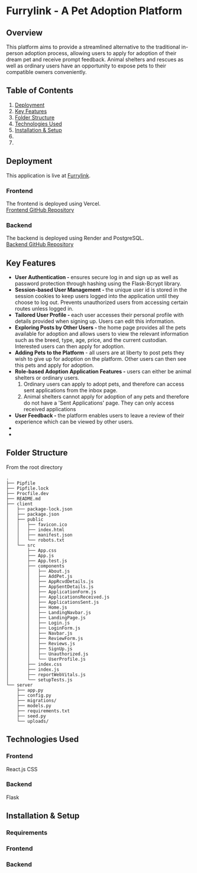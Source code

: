 # Furrylink - A Pet Adoption Platform

## Overview
This platform aims to provide a streamlined alternative to the traditional in-person adoption process, allowing users to apply for adoption of their dream pet and receive prompt feedback. Animal shelters and rescues as well as ordinary users have an opportunity to expose pets to their compatible owners conveniently.

## Table of Contents
1. [Deployment](#deployment)
2. [Key Features](#key-features)
3. [Folder Structure](#folder-structure)
4. [Technologies Used](#technologies-used)
5. [Installation & Setup](#installation--setup)
6. 
7. 


## Deployment
This application is live at [Furrylink](https://furrylink-frontend.vercel.app/).

### Frontend
The frontend is deployed using Vercel.<br />
[Frontend GitHub Repository](https://github.com/zahrafeisal/furrylink-frontend)

### Backend
The backend is deployed using Render and PostgreSQL.<br />
[Backend GitHub Repository](https://github.com/zahrafeisal/furrylink-backend)


## Key Features
<ul>
<li><strong>User Authentication - </strong>ensures secure log in and sign up as well as password protection through hashing using the Flask-Bcrypt library.</li>
<li><strong>Session-based User Management - </strong>the unique user id is stored in the session cookies to keep users logged into the application until they choose to log out. Prevents unauthorized users from accessing certain routes unless logged in.</li>
<li><strong>Tailored User Profile - </strong>each user accesses their personal profile with details provided when signing up. Users can edit this information.</li>
<li><strong>Exploring Posts by Other Users - </strong>the home page provides all the pets available for adoption and allows users to view the relevant information such as the breed, type, age, price, and the current custodian. Interested users can then apply for adoption. </li>
<li><strong>Adding Pets to the Platform</strong> - all users are at liberty to post pets they wish to give up for adoption on the platform. Other users can then see this pets and apply for adoption. </li>
<li><strong>Role-based Adoption Application Features - </strong>users can either be animal shelters or ordinary users.<br />

1. Ordinary users can apply to adopt pets, and therefore can access sent applications from the inbox page.
2. Animal shelters cannot apply for adoption of any pets and therefore do not have a 'Sent Applications' page. They can only access received applications
</li>
<li><strong>User Feedback - </strong>the platform enables users to leave a review of their experience which can be viewed by other users.</li>
<li><strong></strong></li>
<li><strong></strong></li>
</ul>


## Folder Structure
From the root directory
```code
.
├── Pipfile
├── Pipfile.lock
├── Procfile.dev
├── README.md
├── client
│   ├── package-lock.json
│   ├── package.json
│   ├── public
│   │   ├── favicon.ico
│   │   ├── index.html
│   │   ├── manifest.json
│   │   └── robots.txt
│   └── src
│       ├── App.css
│       ├── App.js
│       ├── App.test.js
│       ├── components
│       │   ├── About.js
│       │   ├── AddPet.js
│       │   ├── AppRcvdDetails.js
│       │   ├── AppSentDetails.js
│       │   ├── ApplicationForm.js
│       │   ├── ApplicationsReceived.js
│       │   ├── ApplicationsSent.js
│       │   ├── Home.js
│       │   ├── LandingNavbar.js
│       │   ├── LandingPage.js
│       │   ├── Login.js
│       │   ├── LoginForm.js
│       │   ├── Navbar.js
│       │   ├── ReviewForm.js
│       │   ├── Reviews.js
│       │   ├── SignUp.js
│       │   ├── Unauthorized.js
│       │   └── UserProfile.js
│       ├── index.css
│       ├── index.js
│       ├── reportWebVitals.js
│       └── setupTests.js
└── server
    ├── app.py
    ├── config.py
    ├── migrations/
    ├── models.py
    ├── requirements.txt
    ├── seed.py
    └── uploads/
```

## Technologies Used

### Frontend
React.js
CSS

### Backend
Flask


## Installation & Setup

### Requirements

### Frontend

### Backend